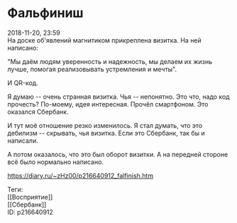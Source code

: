 Фальфиниш
==========

   
 2018-11-20, 23:59   
  На доске об'явлений магнитиком прикреплена визитка. На ней написано:   
   
 "Мы даём людям уверенность и надежность, мы делаем их жизнь лучше, помогая реализовывать устремления и мечты".   
   
 И QR-код.   
   
 Я думаю -- очень странная визитка. Чья -- непонятно. Это что, надо код прочесть? По-моему, идея интересная. Прочёл смартфоном. Это оказался Сбербанк.   
   
 И тут моё отношение резко изменилось. Я стал думать, что это дебилизм -- скрывать, чья визитка. Если это Сбербанк, так бы и написали.   
   
 А потом оказалось, что это был оборот визитки. А на передней стороне всё было нормально написано.   
    
 <https://diary.ru/~zHz00/p216640912_falfinish.htm>   
   
 Теги:   
 [[Восприятие]]   
 [[Сбербанк]]   
 ID: p216640912
